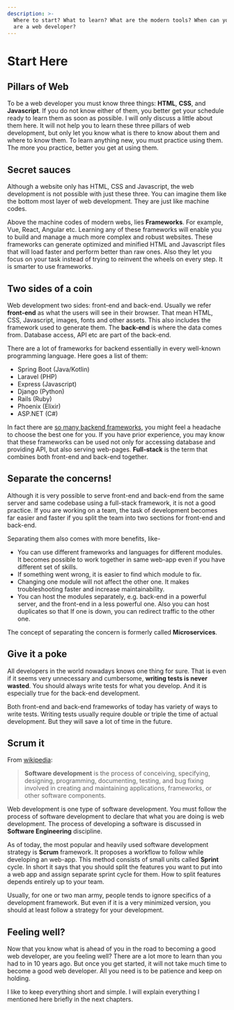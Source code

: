 ```yaml
---
description: >-
  Where to start? What to learn? What are the modern tools? When can you say you
  are a web developer?
---
```


# Start Here

## Pillars of Web

To be a web developer you must know three things: **HTML**, **CSS**, and **Javascript**. If you do not know either of them, you better get your schedule ready to learn them as soon as possible. I will only discuss a little about them here. It will not help you to learn these three pillars of web development, but only let you know what is there to know about them and where to know them. To learn anything new, you must practice using them. The more you practice, better you get at using them.

## Secret sauces

Although a website only has HTML, CSS and Javascript, the web development is not possible with just these three. You can imagine them like the bottom most layer of web development. They are just like machine codes.

Above the machine codes of modern webs, lies **Frameworks**. For example, Vue, React, Angular etc. Learning any of these frameworks will enable you to build and manage a much more complex and robust websites. These frameworks can generate optimized and minified HTML and Javascript files that will load faster and perform better than raw ones. Also they let you focus on your task instead of trying to reinvent the wheels on every step. It is smarter to use frameworks.

## Two sides of a coin

Web development two sides: front-end and back-end. Usually we refer **front-end** as what the users will see in their browser. That mean HTML, CSS, Javascript, images, fonts and other assets. This also includes the framework used to generate them. The **back-end** is where the data comes from. Database access, API etc are part of the back-end.

There are a lot of frameworks for backend essentially in every well-known programming language. Here goes a list of them:

* Spring Boot \(Java/Kotlin\)
* Laravel \(PHP\)
* Express \(Javascript\)
* Django \(Python\)
* Rails \(Ruby\)
* Phoenix \(Elixir\)
* ASP.NET \(C\#\)

In fact there are [so many backend frameworks](https://en.wikipedia.org/wiki/Comparison_of_web_frameworks), you might feel a headache to choose the best one for you. If you have prior experience, you may know that these frameworks can be used not only for accessing database and providing API, but also serving web-pages. **Full-stack** is the term that combines both front-end and back-end together.

## Separate the concerns!

Although it is very possible to serve front-end and back-end from the same server and same codebase using a full-stack framework, it is not a good practice. If you are working on a team, the task of development becomes far easier and faster if you split the team into two sections for front-end and back-end. 

Separating them also comes with more benefits, like-

* You can use different frameworks and languages for different modules. It becomes possible to work together in same web-app even if you have different set of skills.
* If something went wrong, it is easier to find which module to fix.
* Changing one module will not affect the other one. It makes troubleshooting faster and increase maintainability.
* You can host the modules separately, e.g. back-end in a powerful server, and the front-end in a less powerful one. Also you can host duplicates so that If one is down, you can redirect traffic to the other one.

The concept of separating the concern is formerly called **Microservices**.

## Give it a poke

All developers in the world nowadays knows one thing for sure. That is even if it seems very unnecessary and cumbersome, **writing tests is never wasted**. You should always write tests for what you develop. And it is especially true for the back-end development.

Both front-end and back-end frameworks of today has variety of ways to write tests. Writing tests usually require double or triple the time of actual development. But they will save a lot of time in the future.

## Scrum it <a id="firstHeading"></a>

 From [wikipedia](https://en.wikipedia.org/wiki/Software_development):

> **Software development** is the process of conceiving, specifying, designing, programming, documenting, testing, and bug fixing involved in creating and maintaining applications, frameworks, or other software components.

Web development is one type of software development. You must follow the process of software development to declare that what you are doing is web development. The process of developing a software is discussed in **Software Engineering** discipline.

As of today, the most popular and heavily used software development strategy is **Scrum** framework. It proposes a workflow to follow while developing an web-app. This method consists of small units called **Sprint** cycle. In short it says that you should split the features you want to put into a web app and assign separate sprint cycle for them. How to split features depends entirely up to your team.

Usually, for one or two man army, people tends to ignore specifics of a development framework. But even if it is a very minimized version, you should at least follow a strategy for your development.

## Feeling well?

Now that you know what is ahead of you in the road to becoming a good web developer, are you feeling well? There are a lot more to learn than you had to in 10 years ago. But once you get started, it will not take much time to become a good web developer. All you need is to be patience and keep on holding.

I like to keep everything short and simple. I will explain everything I mentioned here briefly in the next chapters.

